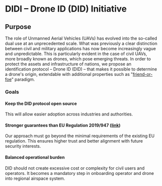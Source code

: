 # DIDI – Drone ID (DID) Initiative

## Purpose

The role of Unmanned Aerial Vehicles (UAVs) has evolved into the so-called dual use at an unprecedented scale. What was previously a clear distinction between civil and military applications has now become increasingly vague and unpredictable. This is particularly evident in the case of civil UAVs, more broadly known as drones, which pose emerging threats. In order to protect the assets and infrastructure of nations, we propose an identification protocol – Drone ID (DID) – that makes it possible to determine a drone's origin, extendable with additional properties such as "[friend-or-foe](https://en.wikipedia.org/wiki/Identification_friend_or_foe)" paradigm.

### Goals

#### Keep the DID protocol open source

This will allow easier adoption across industries and authorities.

#### Stronger guarantees than EU Regulation 2019/947 ([link](https://eur-lex.europa.eu/eli/reg_impl/2019/947/oj/eng))
Our approach must go beyond the minimal requirements of the existing EU regulation. This ensures higher trust and better alignment with future security interests. 

#### Balanced operational burden
DID should not create excessive cost or complexity for civil users and operators. It becomes a mandatory step in onboarding operator and drone into regional airspace system.
